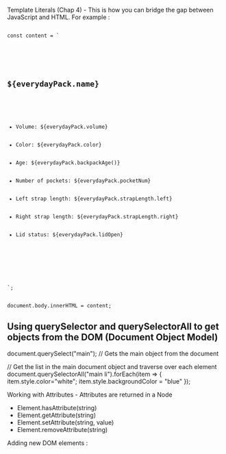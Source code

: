 

Template Literals (Chap 4) - This is how you can bridge the gap between JavaScript and HTML.  For example :

<code>
const content = `
  <main>
    <article>
      <h1>${everydayPack.name}</h1>
      <ul>
        <li>Volume: ${everydayPack.volume}</li>
        <li>Color: ${everydayPack.color}</li>
        <li>Age: ${everydayPack.backpackAge()}</li>
        <li>Number of pockets: ${everydayPack.pocketNum}</li>
        <li>Left strap length: ${everydayPack.strapLength.left}</li>
        <li>Right strap length: ${everydayPack.strapLength.right}</li>
        <li>Lid status: ${everydayPack.lidOpen}</li>
      </ul>
    </article>
  </main>
`;

document.body.innerHTML = content;
</code>

## Using querySelector and querySelectorAll to get objects from the DOM (Document Object Model)
document.querySelect("main"); // Gets the main object from the document

// Get the list in the main document object and traverse over each element
document.querySelectorAll("main li").forEach(item => { item.style.color="white"; item.style.backgroundColor = "blue" });

Working with Attributes - Attributes are returned in a Node
- Element.hasAttribute(string)
- Element.getAttribute(string)
- Element.setAttribute(string, value)
- Element.removeAttribute(string)

Adding new DOM elements :

